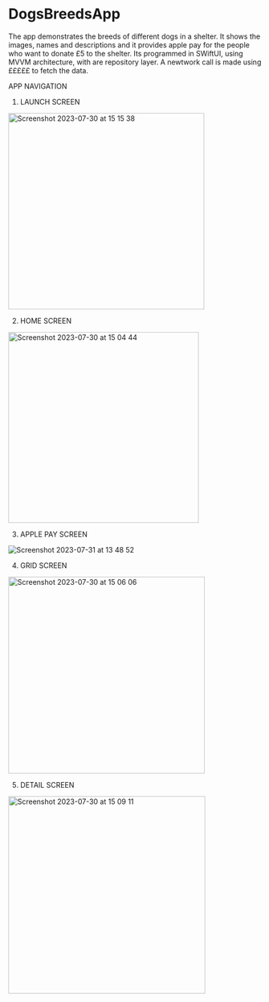 # DogsBreedsApp
The app demonstrates the breeds of different dogs in a shelter. It shows the images, names and descriptions and it provides apple pay for the people who want to donate £5 to the shelter.
Its programmed in SWiftUI, using MVVM architecture, with are repository layer. A newtwork call is made using £££££ to fetch the data.

APP NAVIGATION

1) LAUNCH SCREEN

<img width="390" alt="Screenshot 2023-07-30 at 15 15 38" src="https://github.com/jordsek/DogsBreedsApp/assets/73316853/d56e2b20-6be1-4225-aee1-e68219d18f31">

2) HOME SCREEN

<img width="379" alt="Screenshot 2023-07-30 at 15 04 44" src="https://github.com/jordsek/DogsBreedsApp/assets/73316853/0e98842f-6762-4ba4-b4df-4ec2c74e796d">

3) APPLE PAY SCREEN  

![Screenshot 2023-07-31 at 13 48 52](https://github.com/jordsek/DogsBreedsApp/assets/73316853/3b0f2a98-2b92-4540-b467-0f3449417b2a)

4) GRID SCREEN

<img width="391" alt="Screenshot 2023-07-30 at 15 06 06" src="https://github.com/jordsek/DogsBreedsApp/assets/73316853/6c14a691-8f11-46b1-bad2-bd9464d51397">

5) DETAIL SCREEN

<img width="392" alt="Screenshot 2023-07-30 at 15 09 11" src="https://github.com/jordsek/DogsBreedsApp/assets/73316853/3e1c75eb-35d6-4674-92d1-23f7ed4e8e84">

